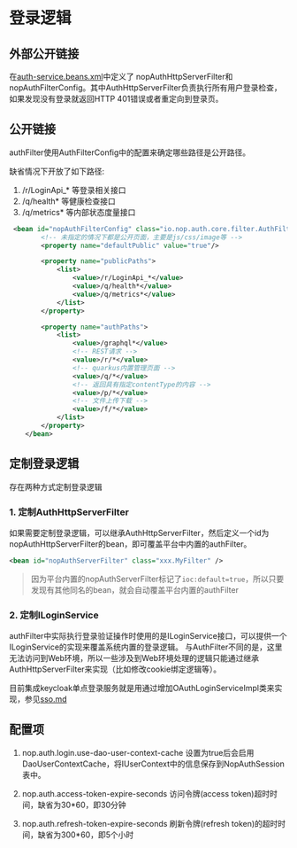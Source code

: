 # 登录逻辑

## 外部公开链接

在[auth-service.beans.xml](https://gitee.com/canonical-entropy/nop-entropy/blob/master/nop-auth/nop-auth-service/src/main/resources/_vfs/nop/auth/beans/auth-service.beans.xml)中定义了
nopAuthHttpServerFilter和nopAuthFilterConfig。其中AuthHttpServerFilter负责执行所有用户登录检查，如果发现没有登录就返回HTTP 401错误或者重定向到登录页。

## 公开链接
authFilter使用AuthFilterConfig中的配置来确定哪些路径是公开路径。

缺省情况下开放了如下路径:

1. /r/LoginApi_* 等登录相关接口
2. /q/health* 等健康检查接口
3. /q/metrics* 等内部状态度量接口

````xml
 <bean id="nopAuthFilterConfig" class="io.nop.auth.core.filter.AuthFilterConfig">
        <!-- 未指定的情况下都是公开页面，主要是js/css/image等 -->
        <property name="defaultPublic" value="true"/>

        <property name="publicPaths">
            <list>
                <value>/r/LoginApi_*</value>
                <value>/q/health*</value>
                <value>/q/metrics*</value>
            </list>
        </property>

        <property name="authPaths">
            <list>
                <value>/graphql*</value>
                <!-- REST请求 -->
                <value>/r/*</value>
                <!-- quarkus内置管理页面 -->
                <value>/q/*</value>
                <!-- 返回具有指定contentType的内容 -->
                <value>/p/*</value>
                <!-- 文件上传下载 -->
                <value>/f/*</value>
            </list>
        </property>
    </bean>
````

## 定制登录逻辑
存在两种方式定制登录逻辑

### 1. 定制AuthHttpServerFilter
如果需要定制登录逻辑，可以继承AuthHttpServerFilter，然后定义一个id为nopAuthHttpServerFilter的bean，即可覆盖平台中内置的authFilter。

````xml
<bean id="nopAuthServerFilter" class="xxx.MyFilter" />
````

> 因为平台内置的nopAuthServerFilter标记了`ioc:default=true`，所以只要发现有其他同名的bean，就会自动覆盖平台内置的authFilter

### 2. 定制ILoginService

authFilter中实际执行登录验证操作时使用的是ILoginService接口，可以提供一个ILoginService的实现来覆盖系统内置的登录逻辑。 
与AuthFilter不同的是，这里无法访问到Web环境，所以一些涉及到Web环境处理的逻辑只能通过继承AuthHttpServerFilter来实现（比如修改cookie绑定逻辑等）。

目前集成keycloak单点登录服务就是用通过增加OAuthLoginServiceImpl类来实现，参见[sso.md](sso.md)

## 配置项

1. nop.auth.login.use-dao-user-context-cache
设置为true后会启用DaoUserContextCache，将IUserContext中的信息保存到NopAuthSession表中。

2. nop.auth.access-token-expire-seconds
访问令牌(access token)超时时间，缺省为30*60，即30分钟

3. nop.auth.refresh-token-expire-seconds
刷新令牌(refresh token)的超时时间，缺省为300*60，即5个小时